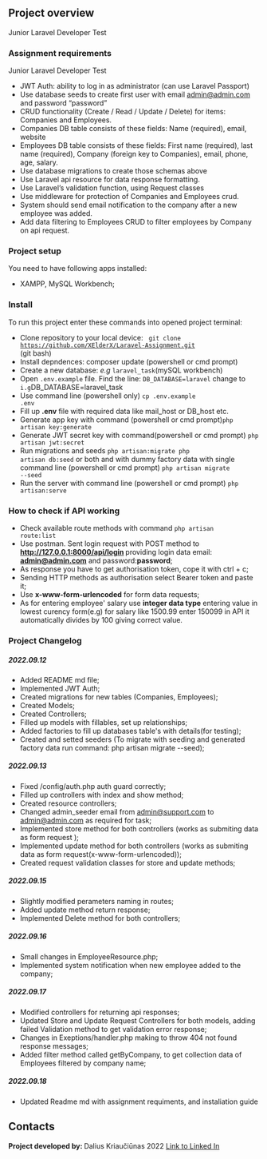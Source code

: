 
## Project overview

Junior Laravel Developer Test

### Assignment requirements

Junior Laravel Developer Test
* JWT Auth: ability to log in as administrator (can use Laravel
Passport)
* Use database seeds to create first user with email
admin@admin.com and password “password”
* CRUD functionality (Create / Read / Update / Delete) for
items: Companies and Employees.
* Companies DB table consists of these fields: Name
(required), email, website
* Employees DB table consists of these fields: First name
(required), last name (required), Company (foreign key to
Companies), email, phone, age, salary.
* Use database migrations to create those schemas above
* Use Laravel api resource for data response formatting.
* Use Laravel’s validation function, using Request classes
* Use middleware for protection of Companies and
Employees crud.
* System should send email notification to the company after
a new employee was added.
* Add data filtering to Employees CRUD to filter employees
by Company on api request.

### Project setup
You need to have following apps installed:

* XAMPP, MySQL Workbench;


### Install
To run this project enter these commands into opened project terminal:
* Clone repository to your local device: <code> git clone https://github.com/XElderX/Laravel-Assignment.git </code>(git bash)
* Install depndences: <clone>composer update </clone>(powershell or cmd prompt)
* Create a new database: <i>e.g</i> <code>laravel_task</code>(mySQL workbench)
* Open <code>.env.example</code> file. Find the line: <code>DB_DATABASE=laravel</code> change to <code>i.g</code>DB_DATABASE=laravel_task</code>
* Use command line (powershell only) <code>cp .env.example .env</code>
* Fill up <b>.env</b> file with required data like mail_host or DB_host etc.
* Generate app key with command (powershell or cmd prompt)<code>php artisan key:generate</code>
* Generate JWT secret key with command(powershell or cmd prompt) <code>php artisan jwt:secret</code>
* Run migrations and seeds <code>php artisan:migrate</code><code> php artisan db:seed</code> or both and with dummy factory data with single command line (powershell or cmd prompt)  <code>php artisan migrate --seed</code>
* Run the server with command line (powershell or cmd prompt) <code>php artisan:serve</code>

### How to check if API working
* Check available route methods with command <code>php artisan route:list</code>
* Use postman. Sent login request with POST method to <b> http://127.0.0.1:8000/api/login </b> providing login data email: <b>admin@admin.com</b> and password:<b>password</b>;
* As response you have to get authorisation token, cope it with ctrl + c;
* Sending HTTP methods as authorisation select Bearer token and paste it;
* Use <b>x-www-form-urlencoded</b> for form data requests;
* As for entering employee' salary use <b>integer data type</b> entering value in lowest curency form(e.g) for salary like 1500.99 enter 150099 in API it automatically divides by 100 giving correct value.


### Project Changelog

##### 2022.09.12

* Added README md file;
* Implemented JWT Auth;
* Created migrations for new tables (Companies, Employees);
* Created Models;
* Created Controllers;
* Filled up models with fillables, set up relationships; 
* Added factories to fill up databases table's with details(for testing);
* Created and setted seeders (To migrate with seeding and generated factory data run command: php artisan migrate --seed);

##### 2022.09.13

* Fixed /config/auth.php auth guard correctly; 
* Filled up controllers with index and show method;
* Created resource controllers;
* Changed admin_seeder email from admin@support.com to admin@admin.com as required for task; 
* Implemented store method for both controllers (works as submiting data as form request );
* Implemented update method for both controllers (works as submiting data as form request(x-www-form-urlencoded));
* Created request validation classes for store and update methods;
##### 2022.09.15
* Slightly modified perameters naming in routes; 
* Added update method return response;
* Implemented Delete method for both controllers;
##### 2022.09.16
* Small changes in EmployeeResource.php;
* Implemented system notification when new employee added to the company;
##### 2022.09.17
* Modified controllers for returning api responses;
* Updated Store and Update Request Controllers for both models, adding failed Validation method to get validation error response;
* Changes in Exeptions/handler.php making to throw 404 not found response messages;
* Added filter method called getByCompany, to get collection data of Employees filtered by company name;
##### 2022.09.18

* Updated Readme md with assignment requiments, and instaliation guide







## Contacts
<span><strong>Project developed by: </strong> Dalius Kriaučiūnas  2022 <a href="https://www.linkedin.com/in/dalius-kriauciunas/">Link to Linked In </a></span>


